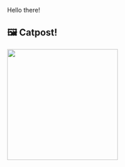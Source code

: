 Hello there!



## 🖼️ Catpost!

<sub>
    <img src="https://cdn2.thecatapi.com/images/yD8LO5iJO.jpg" height="256">
</sub>

